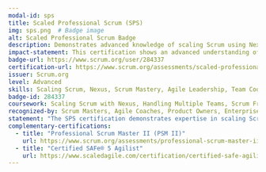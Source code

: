 ```yaml
---
modal-id: sps
title: Scaled Professional Scrum (SPS)
img: sps.png  # Badge image
alt: Scaled Professional Scrum Badge
description: Demonstrates advanced knowledge of scaling Scrum using Nexus.
impact-statement: This certification shows an advanced understanding of scaling Scrum practices to large teams or multiple teams, ensuring effective collaboration and delivery.
badge-url: https://www.scrum.org/user/284337
certification-url: https://www.scrum.org/assessments/scaled-professional-scrum-certification  # Link to official certification page
issuer: Scrum.org
level: Advanced
skills: Scaling Scrum, Nexus, Scrum Mastery, Agile Leadership, Team Coordination, Multi-team Collaboration
badge-id: 284337
coursework: Scaling Scrum with Nexus, Handling Multiple Teams, Scrum Framework, Facilitating Multi-team Collaboration
recognized-by: Scrum Masters, Agile Coaches, Product Owners, Enterprise Agile Leaders
statement: "The SPS certification demonstrates expertise in scaling Scrum and is essential for Scrum Masters or Agile Coaches working with large-scale agile transformations."
complementary-certifications:
  - title: "Professional Scrum Master II (PSM II)"
    url: https://www.scrum.org/assessments/professional-scrum-master-ii-certification
  - title: "Certified SAFe® 5 Agilist"
    url: https://www.scaledagile.com/certification/certified-safe-agilist/
---
```

